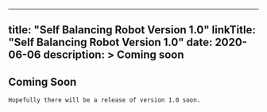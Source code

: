 
---
title: "Self Balancing Robot Version 1.0"
linkTitle: "Self Balancing Robot Version 1.0"
date: 2020-06-06
description: >
  Coming soon
---

## Coming Soon

```
Hopefully there will be a release of version 1.0 soon.
```
